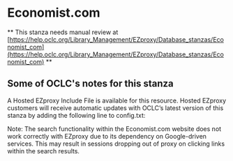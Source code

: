 # Economist.com
** This stanza needs manual review at [https://help.oclc.org/Library_Management/EZproxy/Database_stanzas/Economist_com](https://help.oclc.org/Library_Management/EZproxy/Database_stanzas/Economist_com) **

## Some of OCLC's notes for this stanza

A Hosted EZproxy Include File is available for this resource. Hosted EZproxy customers will receive automatic updates with OCLC&rsquo;s latest version of this stanza by adding the following line to config.txt:

Note: The search functionality within the Economist.com website does not work correctly with EZproxy due to its dependency on Google-driven services. This may result in sessions dropping out of proxy on clicking links within the search results.
